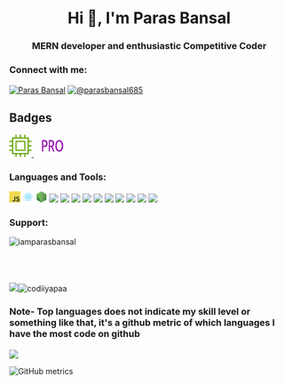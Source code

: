 <h1 align="center">Hi 👋, I'm Paras Bansal</h1>
<h3 align="center">MERN developer and enthusiastic Competitive Coder</h3>


<h3 align="left">Connect with me:</h3>
<p align="left">
<a href="https://linkedin.com/in/iamparasbansal" target="blank"><img align="center" src="https://cdn.jsdelivr.net/npm/simple-icons@3.0.1/icons/linkedin.svg" alt="Paras Bansal" height="30" width="40" /></a>
<a href="https://medium.com/@parasbansal685" target="blank"><img align="center" src="https://cdn.jsdelivr.net/npm/simple-icons@3.0.1/icons/medium.svg" alt="@parasbansal685" height="30" width="40" /></a>
</p>

## Badges
<a href='https://docs.github.com/en/developers'><img src='https://raw.githubusercontent.com/acervenky/animated-github-badges/master/assets/devbadge.gif' width='40' height='40'>
</a> <a href='https://github.com/pricing'><img src='https://raw.githubusercontent.com/acervenky/animated-github-badges/master/assets/pro.gif' width='40' height='40'></a> 

<h3 align="left">Languages and Tools:</h3>
<code><img height="20" src="https://raw.githubusercontent.com/github/explore/80688e429a7d4ef2fca1e82350fe8e3517d3494d/topics/javascript/javascript.png"></code>
<code><img height="20" src="https://raw.githubusercontent.com/github/explore/80688e429a7d4ef2fca1e82350fe8e3517d3494d/topics/react/react.png"></code>
<code><img height="20" src="https://raw.githubusercontent.com/github/explore/80688e429a7d4ef2fca1e82350fe8e3517d3494d/topics/nodejs/nodejs.png"></code> 
<code><img height="20" src="https://cdn.app.compendium.com/uploads/user/e7c690e8-6ff9-102a-ac6d-e4aebca50425/f4a5b21d-66fa-4885-92bf-c4e81c06d916/Image/e5eee315a17de0d7f56117077eb71fa9/mongo.png"></code> 
<code><img height="20" src="https://cdn3.iconfinder.com/data/icons/logos-and-brands-adobe/512/267_Python-512.png"></code> 
<code><img height="20" src="https://cdn.iconscout.com/icon/free/png-512/c-programming-569564.png"></code> 
<code><img height="20" src="https://user-images.githubusercontent.com/42747200/46140125-da084900-c26d-11e8-8ea7-c45ae6306309.png"></code> 
<code><img height="20" src="https://e7.pngegg.com/pngimages/840/443/png-clipart-html-5-logo-web-development-html-css3-canvas-element-web-design-w3c-html5-logo-miscellaneous-text-thumbnail.png"></code> 
<code><img height="20" src="https://img.icons8.com/color/452/firebase.png"></code> 
<code><img height="20" src="https://mccarter.gallerycdn.vsassets.io/extensions/mccarter/start-git-bash/1.2.1/1499505567572/Microsoft.VisualStudio.Services.Icons.Default"></code>
<code><img height="20" src="https://cdn.iconscout.com/icon/free/png-256/heroku-225989.png"></code>
<code><img height="20" src="https://cdn.icon-icons.com/icons2/2107/PNG/512/file_type_vscode_icon_130084.png"></code>
<code><img height="20" src="https://mpng.subpng.com/20180604/xox/kisspng-web-development-express-js-javascript-software-fra-frame-work-5b15153ce5bb85.615845371528108348941.jpg"></code> 
<br>
<h3 align="left">Support:</h3>
<p><a href="https://www.buymeacoffee.com/iamparasbansal"> <img align="left" src="https://cdn.buymeacoffee.com/buttons/v2/default-yellow.png" height="50" width="210" alt="iamparasbansal" /></a></p><br><br>
<br>

<br>
<p>
<img align="left" src='https://github-readme-stats.vercel.app/api?username=codiiyapaa&show_icons=true&theme=radical&count_private=true'/>
</p>
<img align="center" src="https://github-readme-streak-stats.herokuapp.com/?user=codiiyapaa&count_private=true&theme=radical" alt="codiiyapaa" />

### Note- Top languages does not indicate my skill level or something like that, it's a github metric of which languages I have the most code on github
<img align="center" src="https://github-readme-stats.anuraghazra1.vercel.app/api/top-langs/?username=codiiyapaa&layout=compact&theme=radical&count_private=true" />



![GitHub metrics](https://metrics.lecoq.io/codiiyapaa)


